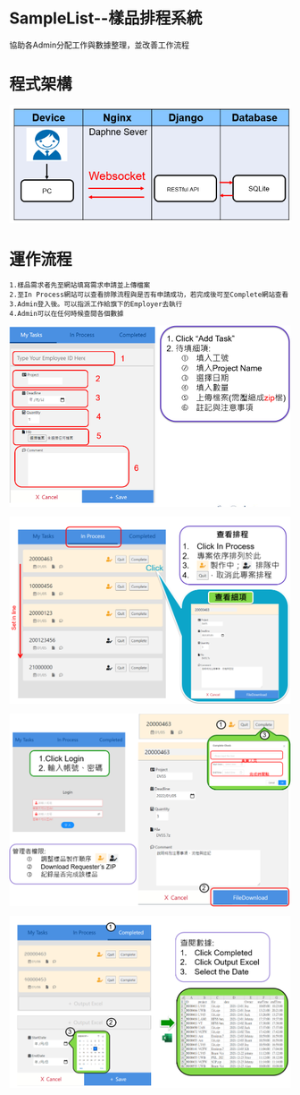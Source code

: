 # SampleList--樣品排程系統
協助各Admin分配工作與數據整理，並改善工作流程

# 程式架構
![Task](https://github.com/BoJyun/SamlpeList/blob/master/artict.PNG)

# 運作流程
    1.樣品需求者先至網站填寫需求申請並上傳檔案
    2.至In Process網站可以查看排隊流程與是否有申請成功，若完成後可至Complete網站查看
    3.Admin登入後。可以指派工作給旗下的Employer去執行
    4.Admin可以在任何時候查閱各個數據

   ![Task](https://github.com/BoJyun/SamlpeList/blob/master/task.PNG)
   
   ![inprocess](https://github.com/BoJyun/SamlpeList/blob/master/inprocess.PNG)
   
   ![admin](https://github.com/BoJyun/SamlpeList/blob/master/admin.PNG)
   
   ![complete](https://github.com/BoJyun/SamlpeList/blob/master/complete.PNG)

